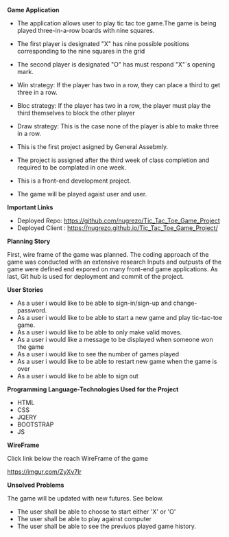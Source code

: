 **Game Application**

- The application allows user to play tic tac toe game.The game is being played three-in-a-row boards with nine squares.
- The first player is designated "X" has nine possible positions corresponding to the nine squares in the grid
- The second player is designated "O" has must respond "X"`s opening mark.
- Win strategy: If the player has two in a row, they can place a third to get three in a row.
- Bloc strategy: If the player has two in a row, the player must play the third themselves to block the other player
- Draw strategy: This is the case none of the player is able to make three in a row.

- This is the first project asigned by General Assebmly.
- The project is assigned after the third week of class completion and required to be complated in one week.
- This is a front-end development project.
- The game will be played agaist user and user.

**Important Links**

- Deployed Repo: https://github.com/nugrezo/Tic_Tac_Toe_Game_Project
- Deployed Client : https://nugrezo.github.io/Tic_Tac_Toe_Game_Project/

**Planning Story**

First, wire frame of the game was planned.
The coding approach of the game was conducted with an extensive research
Inputs and outpusts of the game were defined end expored on many front-end game applications.
As last, Git hub is used for deployment and commit of the project.

**User Stories**

- As a user i would like to be able to sign-in/sign-up and change-password.
- As a user i would like to be able to start a new game and play tic-tac-toe game.
- As a user i would like to be able to only make valid moves.
- As a user i would like a message to be displayed when someone won the game
- As a user i would like to see the number of games played
- As a user i would like to be able to restart new game when the game is over
- As a user i would like to be able to sign out

**Programming Language-Technologies Used for the Project**

- HTML
- CSS
- JQERY
- BOOTSTRAP
- JS

**WireFrame**

Click link below the reach WireFrame of the game

https://imgur.com/ZyXv7Ir

**Unsolved Problems**

The game will be updated with new futures. See below.

- The user shall be able to choose to start either 'X' or 'O'
- The user shall be able to play against computer
- The user shall be able to see the previuos played game history.
